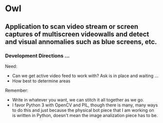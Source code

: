 # Owl

## Application to scan video stream or screen captures of multiscreen videowalls and detect and visual annomalies such as blue screens, etc. 

### Development Directions ...
Need:
- Can we get active video feed to work with?  Ask is in place and waiting ...
- How best to determine areas

Remember:
- Write in whatever you want, we can stitch it all together as we go.
- I favor Python 3 with OpenCV and PIL, though there is many, many ways to do this and just because the physical bot piece that I am working on is written in Python, doesn't mean the image analization piece has to be.  

